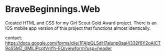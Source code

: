 # BraveBeginnings.Web
Created HTML and CSS for my Girl Scout Gold Award project. There is an IOS mobile app version of this project that functions almost identically.

contact: https://docs.google.com/forms/d/e/1FAIpQLSdH7alunp0aai4332f6Y2oAICT9oS5MZ_0MlLlPcqtVnYh-EQ/viewform?usp=header
